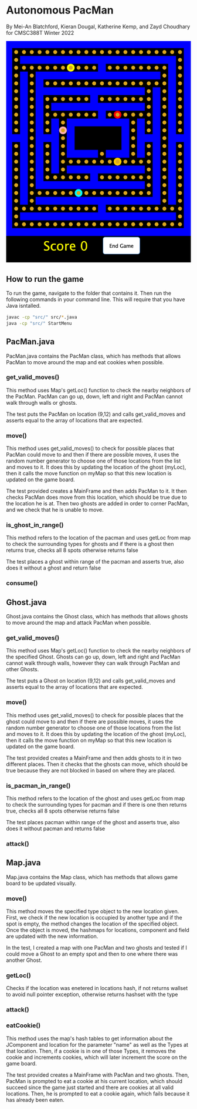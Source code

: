 # Autonomous PacMan
By Mei-An Blatchford, Kieran Dougal, Katherine Kemp, and Zayd Choudhary for CMSC388T Winter 2022

![PacMan](pacman.png)

## How to run the game
To run the game, navigate to the folder that contains it. Then run the following commands in your command line. This will require that you have Java isntalled.
```bash
javac -cp "src/" src/*.java
java -cp "src/" StartMenu
```

## PacMan.java
PacMan.java contains the PacMan class, which has methods that allows PacMan to move around the map and eat cookies when possible.

### get_valid_moves()
This method uses Map's getLoc() function to check the nearby neighbors of the PacMan. PacMan can go up, down, left and right and PacMan cannot walk through walls or ghosts. 

The test puts the PacMan on location (9,12) and calls get_valid_moves and asserts equal to the array of locations that are expected.


### move()
This method uses get_valid_moves() to check for possible places that PacMan could move to and then if there are possible moves, it uses the random number generator to choose one of those locations from the list and moves to it. It does this by updating the location of the ghost (myLoc), then it calls the move function on myMap so that this new location is updated on the game board.

The test provided creates a MainFrame and then adds PacMan to it. It then checks PacMan does move from this location, which should be true due to the location he is at. Then two ghosts are added in order to corner PacMan, and we check that he is unable to move.

### is_ghost_in_range()
This method refers to the location of the pacman and uses getLoc from map to check the surrounding types for ghosts and if there is a ghost then returns true, checks all 8 spots otherwise returns false

The test places a ghost within range of the pacman and asserts true, also does it without a ghost and return false

### consume()


## Ghost.java
Ghost.java contains the Ghost class, which has methods that allows ghosts to move around the map and attack PacMan when possible.

### get_valid_moves()
This method uses Map's getLoc() function to check the nearby neighbors of the specified Ghost. Ghosts can go up, down, left and right and PacMan cannot walk through walls, however they can walk through PacMan and other Ghosts. 

The test puts a Ghost on location (9,12) and calls get_valid_moves and asserts equal to the array of locations that are expected.

### move()
This method uses get_valid_moves() to check for possible places that the ghost could move to and then if there are possible moves, it uses the random number generator to choose one of those locations from the list and moves to it. It does this by updating the location of the ghost (myLoc), then it calls the move function on myMap so that this new location is updated on the game board.

The test provided creates a MainFrame and then adds ghosts to it in two different places. Then it checks that the ghosts can move, which should be true because they are not blocked in based on where they are placed.

### is_pacman_in_range()
This method refers to the location of the ghost and uses getLoc from map to check the surrounding types for pacman and if there is one then returns true, checks all 8 spots otherwise returns false

The test places pacman within range of the ghost and asserts true, also does it without pacman and returns false

### attack()


## Map.java
Map.java contains the Map class, which has methods that allows game board to be updated visually.

### move()
This method moves the specified type object to the new location given. First, we check if the new location is occupied by another type and if the spot is empty, the method changes the location of the specified object. Once the object is moved, the hashmaps for locations, component and field are updated with the new information. 

In the test, I created a map with one PacMan and two ghosts and tested if I could move a Ghost to an empty spot and then to one where there was another Ghost. 


### getLoc()
Checks if the location was enetered in locations hash, if not returns wallset to avoid null pointer exception, otherwise returns hashset with the type

### attack()


### eatCookie()
This method uses the map's hash tables to get information about the JComponent and location for the parameter "name" as well as the Types at that location. Then, if a cookie is in one of those Types, it removes the cookie and increments cookies, which will later increment the score on the game board.

The test provided creates a MainFrame with PacMan and two ghosts. Then, PacMan is prompted to eat a cookie at his current location, which should succeed since the game just started and there are cookies at all valid locations. Then, he is prompted to eat a cookie again, which fails because it has already been eaten.
